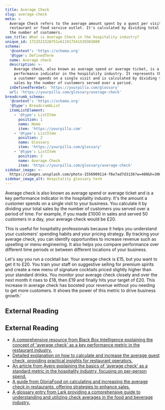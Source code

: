 ```yaml
---
title: Average Check
slug: average-check
meta: >
  Average Check refers to the average amount spent by a guest per visit in a
  restaurant or food service outlet. It's calculated by dividing total sales by
  the number of customers.
seo_title: What is Average Check in the hospitality industry?
unique_id: 1722521526751x611917541539383800
schema:
  '@context': 'https://schema.org'
  '@type': DefinedTerm
  name: Average check
  description: >-
    Average check, also known as average spend or average ticket, is a key
    performance indicator in the hospitality industry. It represents the amount
    a customer spends on a single visit and is calculated by dividing total
    sales by the number of customers served over a period.
  inDefinedTermSet: 'https://yourpilla.com/glossary'
  url: 'https://yourpilla.com/glossary/average-check'
breadcrumb_schema:
  '@context': 'https://schema.org'
  '@type': BreadcrumbList
  itemListElement:
    - '@type': ListItem
      position: 1
      name: Home
      item: 'https://yourpilla.com'
    - '@type': ListItem
      position: 2
      name: Glossary
      item: 'https://yourpilla.com/glossary'
    - '@type': ListItem
      position: 3
      name: Average Check
      item: 'https://yourpilla.com/glossary/average-check'
sidebar_image: >-
  https://images.unsplash.com/photo-1556909114-f6e7ad7d3136?w=400&h=300&fit=crop&auto=format
sidebar_image_alt: Hospitality glossary term
---
```


Average check is also known as average spend or average ticket and is a key performance indicator in the hospitality industry. It's the amount a customer spends on a single visit to your business. You calculate it by dividing your total sales by the number of customers you served over a period of time. For example, if you made £1000 in sales and served 50 customers in a day, your average check would be £20.

This is useful for hospitality professionals because it helps you understand your customers' spending habits and your pricing strategy. By tracking your average check, you can identify opportunities to increase revenue such as upselling or menu engineering. It also helps you compare performance over different time periods or between different locations of your business.

Let's say you run a cocktail bar. Your average check is £15, but you want to get it to £20. You train your staff on suggestive selling for premium spirits and create a new menu of signature cocktails priced slightly higher than your standard drinks. You monitor your average check closely and over the next month it rises to £18, then £19 and finally hits your target of £20. This increase in average check has boosted your revenue without you needing to get more customers. It shows the power of this metric to drive business growth.'

## External Reading



## External Reading

*   [A comprehensive resource from Black Box Intelligence explaining the concept of 'average check' as a key performance metric in the restaurant industry.](https://blackboxintelligence.com/resources/restaurant-glossary/average-check/)
*   [Detailed explanation on how to calculate and increase the average guest check, providing practical insights for restaurant operators.](https://activemenus.com/increasing-a-restaurants-average-check/)
*   [An article from Avero explaining the basics of 'average check' as a standard metric in the hospitality industry, focusing on per-person spend.](https://averoinc.zendesk.com/hc/en-us/articles/19218393432339-Basics-Average-Check)
*   [A guide from GloriaFood on calculating and increasing the average check in restaurants, offering strategies to enhance sales.](https://www.gloriafood.com/how-to-increase-average-check-in-restaurant)
*   [A glossary entry from Lark providing a comprehensive guide to understanding and utilizing check averages in the food and beverage industry.](https://www.larksuite.com/en_us/topics/food-and-beverage-glossary/check-averages)
